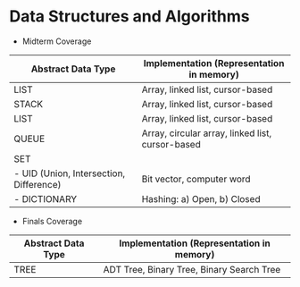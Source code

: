# Data Structures and Algorithms
- Midterm Coverage

| Abstract Data Type | Implementation (Representation in memory) |
| --- | --- |
| LIST | Array, linked list, cursor-based |
| STACK | Array, linked list, cursor-based |
| LIST | Array, linked list, cursor-based |
| QUEUE | Array, circular array, linked list, cursor-based |
| SET | |
| - UID (Union, Intersection, Difference) | Bit vector, computer word |
| - DICTIONARY | Hashing: a) Open, b) Closed |

- Finals Coverage

| Abstract Data Type | Implementation (Representation in memory) |
| --- | --- |
| TREE | ADT Tree, Binary Tree, Binary Search Tree |
